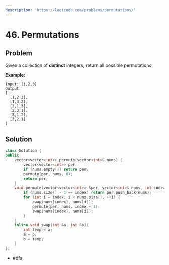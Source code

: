 ```yaml
---
description: 'https://leetcode.com/problems/permutations/'
---
```


# 46. Permutations

## Problem

Given a collection of **distinct** integers, return all possible permutations.

**Example:**

```text
Input: [1,2,3]
Output:
[
  [1,2,3],
  [1,3,2],
  [2,1,3],
  [2,3,1],
  [3,1,2],
  [3,2,1]
]
```

## Solution

```cpp
class Solution {
public:
    vector<vector<int>> permute(vector<int>& nums) {
        vector<vector<int>> per;
        if (nums.empty()) return per;
        permute(per, nums, 0);
        return per;
    }
    void permute(vector<vector<int>> &per, vector<int>& nums, int index) {
        if (nums.size() - 1 == index) return per.push_back(nums);
        for (int i = index; i < nums.size(); ++i) {
            swap(nums[index], nums[i]);
            permute(per, nums, index + 1);
            swap(nums[index], nums[i]);
        }
    }
    inline void swap(int &a, int &b){
        int temp = a;
        a = b;
        b = temp;
    }
};
```

* \#dfs

